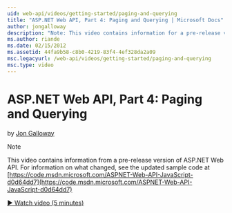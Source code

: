 ```yaml
---
uid: web-api/videos/getting-started/paging-and-querying
title: "ASP.NET Web API, Part 4: Paging and Querying | Microsoft Docs"
author: jongalloway
description: "Note: This video contains information for a pre-release version of ASP.NET Web API"
ms.author: riande
ms.date: 02/15/2012
ms.assetid: 44fa9b58-c8b0-4219-83f4-4ef328da2a09
msc.legacyurl: /web-api/videos/getting-started/paging-and-querying
msc.type: video
---
```

# ASP.NET Web API, Part 4: Paging and Querying

by [Jon Galloway](https://github.com/jongalloway)

> [!NOTE]
> This video contains information from a pre-release version of ASP.NET Web API. For information on what changed, see the updated sample code at [https://code.msdn.microsoft.com/ASPNET-Web-API-JavaScript-d0d64dd7](https://code.msdn.microsoft.com/ASPNET-Web-API-JavaScript-d0d64dd7)

[&#9654; Watch video (5 minutes)](https://learn.microsoft.com/en-us/shows/asp-net-site-videos/paging-querying)
